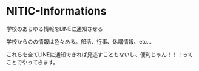 # NITIC-Informations
学校のあらゆる情報をLINEに通知させる

学校からのの情報は色々ある。部活、行事、休講情報、etc...

これらを全てLINEに通知できれば見逃すこともないし、便利じゃん！！！ってことでやってきます。